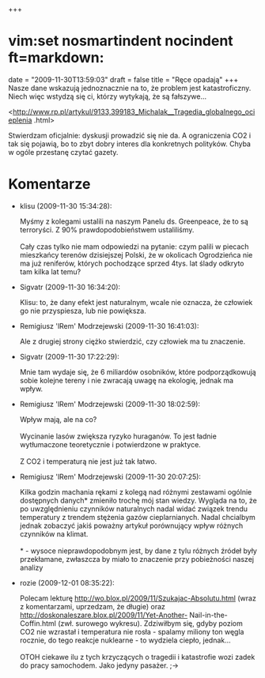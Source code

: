 +++
# vim:set nosmartindent nocindent ft=markdown:
date = "2009-11-30T13:59:03"
draft = false
title = "Ręce opadają"
+++
Nasze dane wskazują jednoznacznie na to, że problem jest katastroficzny. Niech
więc wstydzą się ci, którzy wytykają, że są fałszywe...

<http://www.rp.pl/artykul/9133,399183_Michalak__Tragedia_globalnego_ocieplenia
.html>

Stwierdzam oficjalnie: dyskusji prowadzić się nie da. A ograniczenia CO2 i tak
się pojawią, bo to zbyt dobry interes dla konkretnych polityków. Chyba w ogóle
przestanę czytać gazety.

# Komentarze

* klisu (2009-11-30 15:34:28): <p>Myśmy z kolegami ustalili na naszym Panelu ds.
  Greenpeace, że to są terroryści. Z 90% prawdopodobieństwem ustaliliśmy.<br />
  <br />  Cały czas tylko nie mam odpowiedzi na pytanie: czym palili w piecach
  mieszkańcy terenów dzisiejszej Polski, że w okolicach Ogrodzieńca nie ma już
  reniferów, których pochodzące sprzed 4tys. lat ślady odkryto tam kilka lat
  temu?</p>
* Sigvatr (2009-11-30 16:34:20): <p>Klisu: to, że dany efekt jest naturalnym,
  wcale nie oznacza, że człowiek go nie przyspiesza, lub nie powiększa.</p>
* Remigiusz 'lRem' Modrzejewski (2009-11-30 16:41:03): <p>Ale z drugiej strony
  ciężko stwierdzić, czy człowiek ma tu znaczenie.</p>
* Sigvatr (2009-11-30 17:22:29): <p>Mnie tam wydaje się, że 6 miliardów
  osobników, które podporządkowują sobie kolejne tereny i nie zwracają uwagę na
  ekologię, jednak ma wpływ.</p>
* Remigiusz 'lRem' Modrzejewski (2009-11-30 18:02:59): <p>Wpływ mają, ale na
  co?<br />  <br />  Wycinanie lasów zwiększa ryzyko huraganów. To jest ładnie
  wytłumaczone teoretycznie i potwierdzone w praktyce.<br />  <br />  Z CO2 i
  temperaturą nie jest już tak łatwo.</p>
* Remigiusz 'lRem' Modrzejewski (2009-11-30 20:07:25): <p>Kilka godzin machania
  rękami z kolegą nad różnymi zestawami ogólnie dostępnych danych* zmieniło
  trochę mój stan wiedzy. Wygląda na to, że po uwzględnieniu czynników
  naturalnych nadal widać związek trendu temperatury z trendem stężenia gazów
  cieplarnianych. Nadal chcialbym jednak zobaczyć jakiś poważny artykuł
  porównujący wpływ różnych czynników na klimat.<br />  <br />  * - wysoce
  nieprawdopodobnym jest, by dane z tylu różnych źródeł były przekłamane,
  zwłaszcza by miało to znaczenie przy pobieżności naszej analizy</p>
* rozie (2009-12-01 08:35:22): <p>Polecam lekturę
  http://wo.blox.pl/2009/11/Szukajac-Absolutu.html (wraz z komentarzami,
  uprzedzam, że długie) oraz http://doskonaleszare.blox.pl/2009/11/Yet-Another-
  Nail-in-the-Coffin.html (zwł. surowego wykresu). Zdziwiłbym się, gdyby poziom
  CO2 nie wzrastał i temperatura nie rosła - spalamy miliony ton węgla rocznie,
  do tego reakcje nuklearne - to wydziela ciepło, jednak...<br />  <br />  OTOH
  ciekawe ilu z tych krzyczących o tragedii i katastrofie wozi zadek do pracy
  samochodem. Jako jedyny pasażer. ;-&gt;</p>
